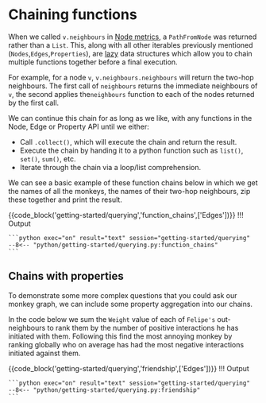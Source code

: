 
# Chaining functions

When we called `v.neighbours` in [Node metrics](../querying/3_node-metrics.md#neighbours-edges-and-paths), a `PathFromNode` was returned rather than a `List`. This, along with all other iterables previously mentioned (`Nodes`,`Edges`,`Properties`), are [lazy](https://en.wikipedia.org/wiki/Lazy_evaluation) data structures which allow you to chain multiple functions together before a final execution. 

For example, for a node `v`, `v.neighbours.neighbours` will return the two-hop neighbours. The first call of `neighbours` returns the immediate neighbours of `v`, the second applies the`neighbours` function to each of the nodes returned by the first call. 

We can continue this chain for as long as we like, with any functions in the Node, Edge or Property API until we either: 

* Call `.collect()`, which will execute the chain and return the result.
* Execute the chain by handing it to a python function such as `list()`, `set()`, `sum()`, etc.
* Iterate through the chain via a loop/list comprehension.

We can see a basic example of these function chains below in which we get the names of all the monkeys, the names of their two-hop neighbours, zip these together and print the result.

{{code_block('getting-started/querying','function_chains',['Edges'])}}
!!! Output

    ```python exec="on" result="text" session="getting-started/querying"
    --8<-- "python/getting-started/querying.py:function_chains"
    ```

## Chains with properties
To demonstrate some more complex questions that you could ask our monkey graph, we can include some property aggregation into our chains. 

In the code below we sum the `Weight` value of each of `Felipe's` out-neighbours to rank them by the number of positive interactions he has initiated with them. Following this find the most annoying monkey by ranking globally who on average has had the most negative interactions initiated against them.


{{code_block('getting-started/querying','friendship',['Edges'])}}
!!! Output

    ```python exec="on" result="text" session="getting-started/querying"
    --8<-- "python/getting-started/querying.py:friendship"
    ```